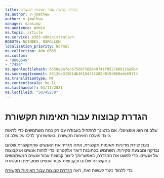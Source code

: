 ```yaml
---
title: הגדרת קבוצות עבור תאימות תקשורת
ms.author: v-jmathew
author: v-jmathew
manager: dansimp
ms.audience: Admin
ms.topic: article
ms.service: o365-administration
ROBOTS: NOINDEX, NOFOLLOW
localization_priority: Normal
ms.collection: Adm_O365
ms.custom:
- "9000549"
- "7456"
ms.openlocfilehash: 6550e9a7ec675607565640741f9527688116e5b4
ms.sourcegitcommit: 6312ee31561db36104f32282d019d069ede69174
ms.translationtype: MT
ms.contentlocale: he-IL
ms.lasthandoff: 03/11/2021
ms.locfileid: "50745250"
---
```

# <a name="set-up-groups-for-communication-compliance"></a>הגדרת קבוצות עבור תאימות תקשורת

שלב זה הוא אופציונלי. אם ברצונך להתחיל בעבודה עם רק כמה משתמשים כדי לראות כיצד פועלת תאימות תקשורת, באפשרותך לדלג על שלב זה.  
  
בעת יצירת מדיניות תאימות תקשורת, אתה מגדיר את האנשים שהתקשורת שלהם נבדקה ומבצעת סקירות. תשתמש בכתובות דואר אלקטרוני כדי לזהות אנשים או קבוצות של אנשים. כדי לפשט את ההגדרה, באפשרותך ליצור קבוצות עבור אנשים המשתמשים בתקשורת שלהם ובקבוצות עבור אנשים שמקיימים תקשורת.  
  
כדי ללמוד כיצד לעשות זאת, ראה [הגדרת קבוצות עבור תאימות תקשורת](https://go.microsoft.com/fwlink/?linkid=2129594).
